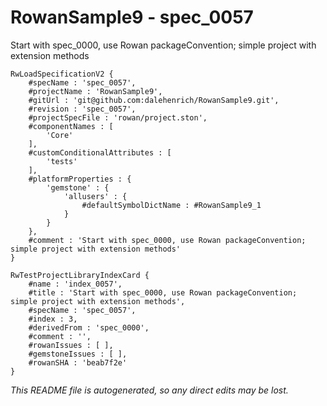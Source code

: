 # RowanSample9 - spec_0057
Start with spec_0000, use Rowan packageConvention; simple project with extension methods
```
RwLoadSpecificationV2 {
	#specName : 'spec_0057',
	#projectName : 'RowanSample9',
	#gitUrl : 'git@github.com:dalehenrich/RowanSample9.git',
	#revision : 'spec_0057',
	#projectSpecFile : 'rowan/project.ston',
	#componentNames : [
		'Core'
	],
	#customConditionalAttributes : [
		'tests'
	],
	#platformProperties : {
		'gemstone' : {
			'allusers' : {
				#defaultSymbolDictName : #RowanSample9_1
			}
		}
	},
	#comment : 'Start with spec_0000, use Rowan packageConvention; simple project with extension methods'
}

RwTestProjectLibraryIndexCard {
	#name : 'index_0057',
	#title : 'Start with spec_0000, use Rowan packageConvention; simple project with extension methods',
	#specName : 'spec_0057',
	#index : 3,
	#derivedFrom : 'spec_0000',
	#comment : '',
	#rowanIssues : [ ],
	#gemstoneIssues : [ ],
	#rowanSHA : 'beab7f2e'
}
```

*This README file is autogenerated, so any direct edits may be lost.*
